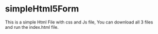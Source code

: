# simpleHtml5Form
This is a simple Html File with css and Js file, You can download all 3 files and run the index.html file.
